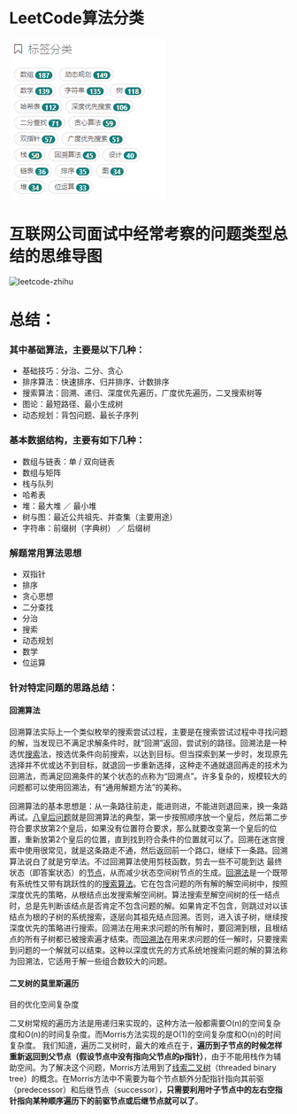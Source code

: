 # LeetCode算法分类

![1567125031837](./imgs/1567125031837.png)



# 互联网公司面试中经常考察的问题类型总结的思维导图 



![leetcode-zhihu](https://github.com/azl397985856/leetcode/raw/master/assets/leetcode-zhihu.jpg)

 

# 总结：

### 其中基础算法，主要是以下几种：

- 基础技巧：分治、二分、贪心
- 排序算法：快速排序、归并排序、计数排序
- 搜索算法：回溯、递归、深度优先遍历，广度优先遍历，二叉搜索树等
- 图论：最短路径、最小生成树
- 动态规划：背包问题、最长子序列

### 基本数据结构，主要有如下几种：

- 数组与链表：单 / 双向链表
- 数组与矩阵
- 栈与队列
- 哈希表
- 堆：最大堆 ／ 最小堆
- 树与图：最近公共祖先、并查集（主要用途）
- 字符串：前缀树（字典树） ／ 后缀树

### 解题常用算法思想

- 双指针
- 排序
- 贪心思想
- 二分查找
- 分治
- 搜索
- 动态规划
- 数学
- 位运算



### 针对特定问题的思路总结：

#### 回溯算法

​        回溯算法实际上一个类似枚举的搜索尝试过程，主要是在搜索尝试过程中寻找问题的解，当发现已不满足求解条件时，就“回溯”返回，尝试别的路径。回溯法是一种选优[搜索](https://baike.baidu.com/item/%E6%90%9C%E7%B4%A2/2791632)法，按选优条件向前搜索，以达到目标。但当探索到某一步时，发现原先选择并不优或达不到目标，就退回一步重新选择，这种走不通就退回再走的技术为回溯法，而满足回溯条件的某个状态的点称为“回溯点”。许多复杂的，规模较大的问题都可以使用回溯法，有“通用解题方法”的美称。 

​        回溯算法的基本思想是：从一条路往前走，能进则进，不能进则退回来，换一条路再试。[八皇后问题](https://baike.baidu.com/item/%E5%85%AB%E7%9A%87%E5%90%8E%E9%97%AE%E9%A2%98)就是回溯算法的典型，第一步按照顺序放一个皇后，然后第二步符合要求放第2个皇后，如果没有位置符合要求，那么就要改变第一个皇后的位置，重新放第2个皇后的位置，直到找到符合条件的位置就可以了。回溯在迷宫搜索中使用很常见，就是这条路走不通，然后返回前一个路口，继续下一条路。回溯算法说白了就是穷举法。不过回溯算法使用剪枝函数，剪去一些不可能到达 最终状态（即答案状态）的[节点](https://baike.baidu.com/item/%E8%8A%82%E7%82%B9)，从而减少状态空间树节点的生成。[回溯法](https://baike.baidu.com/item/%E5%9B%9E%E6%BA%AF%E6%B3%95)是一个既带有系统性又带有跳跃性的的[搜索算法](https://baike.baidu.com/item/%E6%90%9C%E7%B4%A2%E7%AE%97%E6%B3%95)。它在包含问题的所有解的解空间树中，按照深度优先的策略，从根结点出发搜索解空间树。算法搜索至解空间树的任一结点时，总是先判断该结点是否肯定不包含问题的解。如果肯定不包含，则跳过对以该结点为根的子树的系统搜索，逐层向其祖先结点回溯。否则，进入该子树，继续按深度优先的策略进行搜索。回溯法在用来求问题的所有解时，要回溯到根，且根结点的所有子树都已被搜索遍才结束。而[回溯法](https://baike.baidu.com/item/%E5%9B%9E%E6%BA%AF%E6%B3%95)在用来求问题的任一解时，只要搜索到问题的一个解就可以结束。这种以深度优先的方式系统地搜索问题的解的算法称为回溯法，它适用于解一些组合数较大的问题。 



#### 二叉树的莫里斯遍历

目的优化空间复杂度

二叉树常规的遍历方法是用递归来实现的，这种方法一般都需要O(n)的空间复杂度和O(n)的时间复杂度。而Morris方法实现的是O(1)的空间复杂度和O(n)的时间复杂度。
我们知道，遍历二叉树时，最大的难点在于，**遍历到子节点的时候怎样重新返回到父节点（假设节点中没有指向父节点的p指针）**，由于不能用栈作为辅助空间。为了解决这个问题，Morris方法用到了[线索二叉树](http://en.wikipedia.org/wiki/Threaded_binary_tree#The_array_of_Inorder_traversal)（threaded binary tree）的概念。在Morris方法中不需要为每个节点额外分配指针指向其前驱（predecessor）和后继节点（successor），**只需要利用叶子节点中的左右空指针指向某种顺序遍历下的前驱节点或后继节点就可以了**。
